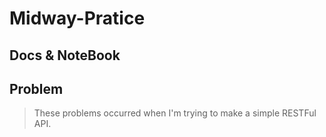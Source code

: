 # Midway-Pratice

## Docs & NoteBook

## Problem

> These problems occurred when I'm trying to make a simple RESTFul API.
